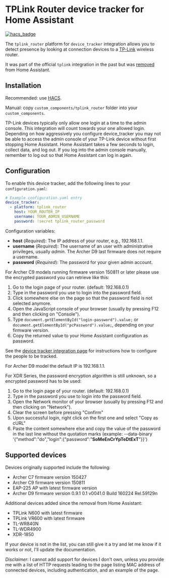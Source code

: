 # TPLink Router device tracker for Home Assistant
[![hacs_badge](https://img.shields.io/badge/HACS-Default-orange.svg)](https://hacs.xyz/)

The `tplink_router` platform for `device_tracker` integration allows you to detect presence by looking at connection devices to a [TP-Link](https://www.tp-link.com) wireless router.

It was part of the official `tplink` integration in the past but was [removed](https://github.com/home-assistant/core/pull/27936) from Home Assistant.

## Installation
Recommended: use [HACS](https://hacs.xyz/).

Manual: copy `custom_components/tplink_router` folder into your `custom_components`.

<div class='note'>
TP-Link devices typically only allow one login at a time to the admin console.  This integration will count towards your one allowed login. Depending on how aggressively you configure device_tracker you may not be able to access the admin console of your TP-Link device without first stopping Home Assistant. Home Assistant takes a few seconds to login, collect data, and log out. If you log into the admin console manually, remember to log out so that Home Assistant can log in again.
</div>

## Configuration

To enable this device tracker, add the following lines to your `configuration.yaml`:

```yaml
# Example configuration.yaml entry
device_tracker:
  - platform: tplink_router
    host: YOUR_ROUTER_IP
    username: YOUR_ADMIN_USERNAME
    password: !secret tplink_router_password
```

Configuration variables:

- **host** (*Required*): The IP address of your router, e.g., 192.168.1.1.
- **username** (*Required*): The username of an user with administrative privileges, usually *admin*. The Archer D9 last firmware does not require a username.
- **password** (*Required*): The password for your given admin account.

For Archer C9 models running firmware version 150811 or later please use the encrypted password you can retrieve like this:

1. Go to the login page of your router. (default: 192.168.0.1)
2. Type in the password you use to login into the password field.
3. Click somewhere else on the page so that the password field is not selected anymore.
4. Open the JavaScript console of your browser (usually by pressing F12 and then clicking on "Console").
5. Type `document.getElementById("login-password").value;` or `document.getElementById("pcPassword").value;`, depending on your firmware version.
6. Copy the returned value to your Home Assistant configuration as password.

See the [device tracker integration page](/integrations/device_tracker/) for instructions how to configure the people to be tracked.

For Archer D9 model the default IP is 192.168.1.1.

 For XDR Series, the password encryption algorithm is still unknown, so a encrypted password has to be used:
 1. Go to the login page of your router. (default: 192.168.0.1)
 2. Type in the password you use to login into the password field.
 3. Open the Network monitor of your browser (usually by pressing F12 and then clicking on "Network").
 4. Clear the screen before pressing "Confirm"
 5. Upon successful login, right click on the first one and select "Copy as cURL"
 6. Paste the content somewhere else and copy the value of the password in the last line without the quotation marks
    (example: --data-binary '{"method":"do","login":{"password":"**SoMeEnCrYpTeDtExT**"}}')

## Supported devices

Devices originally supported include the following:

- Archer C7 firmware version 150427
- Archer C9 firmware version 150811
- EAP-225 AP with latest firmware version
- Archer D9 firmware version 0.9.1 0.1 v0041.0 Build 160224 Rel.59129n

Additional devices added since the removal from Home Assistant:

- TPLink N600 with latest firmware
- TPLink VR600 with latest firmware
- TL-WR840N
- TL-WDR4900
- XDR-1850

If your device is not in the list, you can still give it a try and let me know if it works or not, I'll update the documentation.

*Disclaimer*: I cannot add support for devices I don't own, unless you provide me with a list of HTTP requests leading to the page listing MAC address of connected devices, including authentication, and an example of the page.
